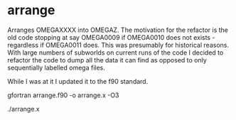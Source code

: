 # arrange
Arranges OMEGAXXXX into OMEGAZ. The motivation for the refactor is the old code stopping at say OMEGA0009 if OMEGA0010 does not exists - regardless if OMEGA0011 does. This was presumably for historical reasons. With large numbers of subworlds on current runs of the code I decided to refactor the code to dump all the data it can find as opposed to only sequentially labelled omega files.

While I was at it I updated it to the f90 standard. 

gfortran arrange.f90 -o arrange.x -O3

./arrange.x
